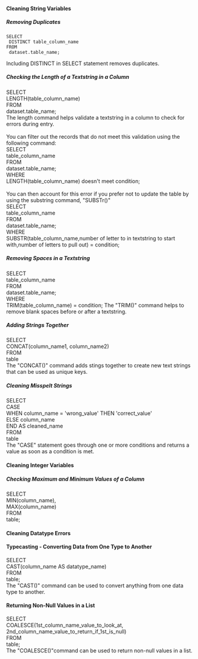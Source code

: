 #### Cleaning String Variables

##### Removing Duplicates
```
SELECT
 DISTINCT table_column_name
FROM
 dataset.table_name;
 ```
Including DISTINCT in SELECT statement removes duplicates.

##### Checking the Length of a Textstring in a Column
SELECT<br>
 LENGTH(table_column_name)<br>
FROM<br>
 dataset.table_name;<br>
The length command helps validate a textstring in a column to check for errors during entry.<br><br>
You can filter out the records that do not meet this validation using the following command:<br>
SELECT<br>
 table_column_name<br>
FROM<br>
 dataset.table_name;<br>
WHERE<br>
 LENGTH(table_column_name) doesn't meet condition;<br><br>
You can then account for this error if you prefer not to update the table by using the substring command, "SUBSTr()"<br>
SELECT<br>
 table_column_name<br>
FROM<br>
 dataset.table_name;<br>
WHERE<br>
 SUBSTR(table_column_name,number of letter to in textstring to start with,number of letters to pull out) = condition;
 
##### Removing Spaces in a Textstring
SELECT<br>
 table_column_name<br>
FROM<br>
 dataset.table_name;<br>
WHERE<br>
 TRIM(table_column_name) = condition;
The "TRIM()" command helps to remove blank spaces before or after a textstring.

##### Adding Strings Together
SELECT<br>
 CONCAT(column_name1, column_name2)<br>
FROM<br>
 table<br>
The "CONCAT()" command adds stings together to create new text strings that can be used as unique keys.

##### Cleaning Misspelt Strings
SELECT<br>
 CASE<br>
  WHEN column_name = 'wrong_value' THEN 'correct_value'<br>
  ELSE column_name<br>
  END AS cleaned_name<br>
FROM<br>
 table<br>
The "CASE" statement goes through one or more conditions and returns a value as soon as a condition is met.


#### Cleaning Integer Variables

##### Checking Maximum and Minimum Values of a Column
SELECT<br>
  MIN(column_name),<br>
  MAX(column_name)<br>
FROM<br>
  table;<br>


#### Cleaning Datatype Errors

#### Typecasting - Converting Data from One Type to Another
SELECT<br>
 CAST(column_name AS datatype_name)<br>
FROM<br>
 table;<br>
The "CAST()" command can be used to convert anything from one data type to another.


#### Returning Non-Null Values in a List
SELECT<br>
 COALESCE(1st_column_name_value_to_look_at, 2nd_column_name_value_to_return_if_1st_is_null)<br>
FROM<br>
 table;<br>
The "COALESCE()"command can be used to return non-null values in a list.
